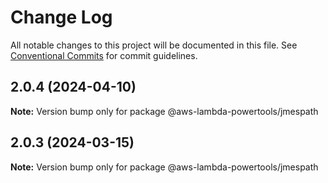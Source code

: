 # Change Log

All notable changes to this project will be documented in this file.
See [Conventional Commits](https://conventionalcommits.org) for commit guidelines.

## 2.0.4 (2024-04-10)

**Note:** Version bump only for package @aws-lambda-powertools/jmespath





## 2.0.3 (2024-03-15)

**Note:** Version bump only for package @aws-lambda-powertools/jmespath
